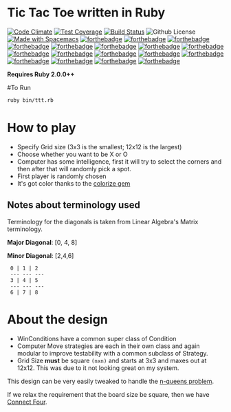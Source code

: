 # Tic Tac Toe written in Ruby
[![Code Climate](https://codeclimate.com/github/robbyoconnor/tictactoe/badges/gpa.svg)](https://codeclimate.com/github/robbyoconnor/tictactoe)
[![Test Coverage](https://codeclimate.com/github/robbyoconnor/tictactoe/badges/coverage.svg)](https://codeclimate.com/github/robbyoconnor/tictactoe/coverage)
[![Build Status](https://travis-ci.org/robbyoconnor/tictactoe.svg?branch=master)](https://travis-ci.org/robbyoconnor/tictactoe)
![Github License](https://img.shields.io/badge/License-MIT-green.svg)
[![Made with Spacemacs](https://cdn.rawgit.com/syl20bnr/spacemacs/develop/assets/spacemacs-badge.svg)](http://github.com/syl20bnr/spacemacs)
[![forthebadge](http://forthebadge.com/images/badges/built-with-ruby.svg)](http://forthebadge.com)
[![forthebadge](http://forthebadge.com/images/badges/uses-git.svg)](http://forthebadge.com)
[![forthebadge](http://forthebadge.com/images/badges/built-by-developers.svg)](http://forthebadge.com)
[![forthebadge](http://forthebadge.com/images/badges/uses-git.svg)](http://forthebadge.com)
[![forthebadge](http://forthebadge.com/images/badges/built-with-love.svg)](http://forthebadge.com)
[![forthebadge](http://forthebadge.com/images/badges/no-ragrets.svg)](http://forthebadge.com)
[![forthebadge](http://forthebadge.com/images/badges/uses-badges.svg)](http://forthebadge.com)
[![forthebadge](http://forthebadge.com/images/badges/fuck-it-ship-it.svg)](http://forthebadge.com)
[![forthebadge](http://forthebadge.com/images/badges/compatibility-emacs.svg)](http://forthebadge.com)
[![forthebadge](http://forthebadge.com/images/badges/fo-sho.svg)](http://forthebadge.com)
[![forthebadge](http://forthebadge.com/images/badges/fo-shizzle.svg)](http://forthebadge.com)
[![forthebadge](http://forthebadge.com/images/badges/for-sharks.svg)](http://forthebadge.com)
[![forthebadge](http://forthebadge.com/images/badges/oooo-kill-em.svg)](http://forthebadge.com)
[![forthebadge](http://forthebadge.com/images/badges/powered-by-netflix.svg)](http://forthebadge.com)
[![forthebadge](http://forthebadge.com/images/badges/compatibility-club-penguin.svg)](http://forthebadge.com)
[![forthebadge](http://forthebadge.com/images/badges/made-with-crayons.svg)](http://forthebadge.com)
[![forthebadge](http://forthebadge.com/images/badges/makes-people-smile.svg)](http://forthebadge.com)


**Requires Ruby 2.0.0++**

#To Run
```sh
ruby bin/ttt.rb
```

# How to play
- Specify Grid size (3x3 is the smallest; 12x12 is the largest)
- Choose whether you want to be X or O
- Computer has some intelligence, first it will try to select the corners and then after that will randomly pick a spot.
- First player is randomly chosen
- It's got color thanks to the [colorize gem](https://rubygems.org/gems/colorize)

## Notes about terminology used
Terminology for the diagonals is taken from Linear Algebra's Matrix terminology.

**Major Diagonal**: [0, 4, 8]

**Minor Diagonal**:  [2,4,6]

     0 | 1 | 2
     --- --- ---
     3 | 4 | 5
     --- --- ---
     6 | 7 | 8

# About the design 

- WinConditions have a common super class of Condition
- Computer Move strategies are each in their own class and again modular to improve testability with a common subclass of Strategy.
- Grid Size **must** be square ```(nxn)``` and starts at 3x3 and maxes out at 12x12. This was due to it not looking great on my system. 
 
 
This design can be  very easily tweaked to handle the [n-queens problem](http://en.wikipedia.org/wiki/Eight_queens_puzzle).

If we relax the requirement that the board size be square, then we have [Connect Four](http://en.wikipedia.org/wiki/Connect_Four).
  

